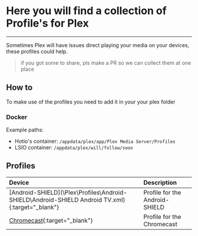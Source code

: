# Here you will find a collection of Profile's for Plex

------

Sometimes Plex will have issues direct playing your media on your devices, these profiles could help.

> if you got some to share, pls make a PR so we can collect them at one place

## How to

To make use of the profiles you need to add it in your your plex folder

### Docker

Example paths:

* Hotio's container:  `/appdata/plex/app/Plex Media Server/Profiles`
* LSIO container: `/appdata/plex/will/follow/soon`

## Profiles

| Device                                                       | Description                    |
| :----------------------------------------------------------- | :----------------------------- |
| [Android-SHIELD](\Plex\Profiles\Android-SHIELD\Android-SHIELD Android TV.xml){:target="_blank"} | Profile for the Android-SHIELD |
| [Chromecast](\Plex\Profiles\Chromecast\Chromecast.xml){:target="_blank"} | Profile for the Chromecast     |
